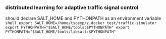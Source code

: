 ### distributed learning for adaptive traffic signal control

should declare SALT_HOME and PYTHONPATH as an environment variable
    ```shell
    export SALT_HOME=/home/tsoexp/z.docker_test/traffic-simulator
    export PYTHONPATH="$SALT_HOME/tools:$PYTHONPATH"
    export PYTHONPATH="$SALT_HOME/tools/libsalt:$PYTHONPATH"
    ```
